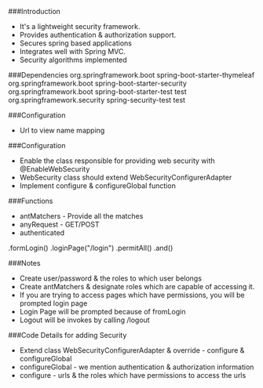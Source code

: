 ###Introduction
* It's a lightweight security framework.
* Provides authentication & authorization support.
* Secures spring based applications
* Integrates well with Spring MVC.
* Security algorithms implemented

###Dependencies
 <dependency>
            <groupId>org.springframework.boot</groupId>
            <artifactId>spring-boot-starter-thymeleaf</artifactId>
        </dependency>
        <!-- tag::security[] -->
        <dependency>
            <groupId>org.springframework.boot</groupId>
            <artifactId>spring-boot-starter-security</artifactId>
        </dependency>
        <!-- end::security[] -->
        <dependency>
            <groupId>org.springframework.boot</groupId>
            <artifactId>spring-boot-starter-test</artifactId>
            <scope>test</scope>
        </dependency>
        <dependency>
            <groupId>org.springframework.security</groupId>
            <artifactId>spring-security-test</artifactId>
            <scope>test</scope>
        </dependency>


###Configuration
* Url to view name mapping


###Configuration
* Enable the class responsible for providing web security with @EnableWebSecurity
* WebSecurity class should extend WebSecurityConfigurerAdapter
* Implement configure & configureGlobal function

###Functions
* antMatchers - Provide all the matches
* anyRequest - GET/POST
* authenticated

.formLogin()
                .loginPage("/login")
                .permitAll()
                .and()



###Notes
* Create user/password & the roles to which user belongs
* Create antMatchers & designate roles which are capable of accessing it.
* If you are trying to access pages which have permissions, you will be prompted login page
* Login Page will be prompted because of fromLogin
* Logout will be invokes by calling /logout

###Code Details for adding Security
* Extend class WebSecurityConfigurerAdapter & override - configure & configureGlobal
* configureGlobal - we mention authentication & authorization information
* configure - urls & the roles which have permissions to access the urls